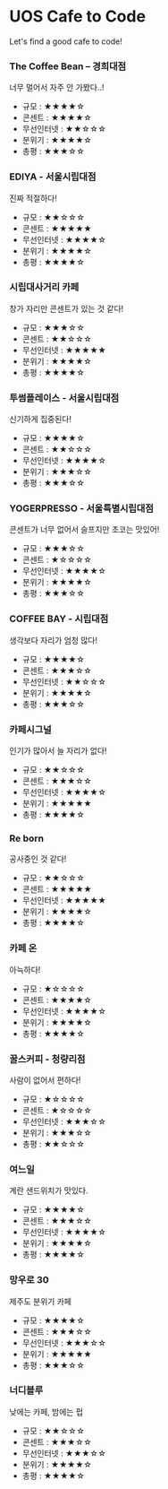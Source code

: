 # UOS Cafe to Code
Let's find a good cafe to code!

### The Coffee Bean – 경희대점

너무 멀어서 자주 안 가봤다..!

- 규모 : ★★★★☆
- 콘센트 : ★★★★☆
- 무선인터넷 : ★★☆☆☆
- 분위기 : ★★★★☆
- 총평 : ★★★☆☆



### EDIYA - 서울시립대점

진짜 적절하다!

- 규모 : ★★☆☆☆
- 콘센트 : ★★★★★
- 무선인터넷 : ★★★★☆
- 분위기 : ★★★★☆
- 총평 : ★★★★☆



### 시립대사거리 카페

창가 자리만 콘센트가 있는 것 같다!

- 규모 : ★★★☆☆
- 콘센트 : ★★☆☆☆
- 무선인터넷 : ★★★★★
- 분위기 : ★★★★☆
- 총평 : ★★★★☆



### 투썸플레이스 - 서울시립대점

신기하게 집중된다!

- 규모 : ★★★★☆
- 콘센트 : ★★☆☆☆
- 무선인터넷 : ★★★★☆
- 분위기 : ★★★☆☆
- 총평 : ★★★☆☆



### YOGERPRESSO - 서울특별시립대점

콘센트가 너무 없어서 슬프지만 초코는 맛있어!

- 규모 : ★★★☆☆
- 콘센트 : ★☆☆☆☆
- 무선인터넷 : ★★★★☆
- 분위기 : ★★★★☆
- 총평 : ★★★☆☆



### COFFEE BAY - 시립대점

생각보다 자리가 엄청 많다!

- 규모 : ★★★★☆
- 콘센트 : ★★★☆☆
- 무선인터넷 : ★★☆☆☆
- 분위기 : ★★★★☆
- 총평 : ★★★☆☆



### 카페시그널

인기가 많아서 늘 자리가 없다!

- 규모 : ★★☆☆☆
- 콘센트 : ★★★☆☆
- 무선인터넷 : ★★★★☆
- 분위기 : ★★★★★
- 총평 : ★★★★☆



### Re born

공사중인 것 같다!

- 규모 : ★★☆☆☆
- 콘센트 : ★★★★★
- 무선인터넷 : ★★★★★
- 분위기 : ★★★★☆
- 총평 : ★★★★☆



### 카페 온

아늑하다!

- 규모 : ★☆☆☆☆
- 콘센트 : ★★★★☆
- 무선인터넷 : ★★★★☆
- 분위기 : ★★★★☆
- 총평 : ★★★★☆



### 꿀스커피 - 청량리점

사람이 없어서 편하다!

- 규모 : ★☆☆☆☆
- 콘센트 : ★☆☆☆☆
- 무선인터넷 : ★★★☆☆
- 분위기 : ★★★☆☆
- 총평 : ★★☆☆☆



### 여느일

계란 샌드위치가 맛있다.

- 규모 : ★★★★☆
- 콘센트 : ★★★☆☆
- 무선인터넷 : ★★★★☆
- 분위기 : ★★★★☆
- 총평 : ★★★★☆



### 망우로 30

제주도 분위기 카페

- 규모 : ★★★★☆
- 콘센트 : ★★★☆☆
- 무선인터넷 : ★★★☆☆
- 분위기 : ★★★★★
- 총평 : ★★★☆☆



### 너디블루

낮에는 카페, 밤에는 펍

- 규모 : ★★☆☆☆
- 콘센트 : ★★★☆☆
- 무선인터넷 : ★★★☆☆
- 분위기 : ★★★★☆
- 총평 : ★★★★☆